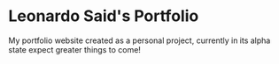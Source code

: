 # Leonardo Said's Portfolio
My portfolio website created as a personal project, currently in its alpha state expect greater things to come!
